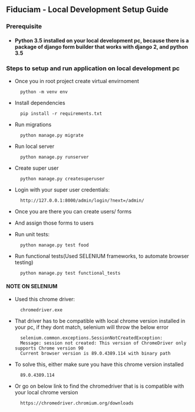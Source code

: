 ## Fiduciam - Local Development Setup Guide

### Prerequisite

- #### Python 3.5 installed on your local development pc, because there is a package of django form builder that works with django 2, and python 3.5

### Steps to setup and run application on local development pc

- Once you in root project create virtual envirnoment

        python -m venv env

- Install dependencies

        pip install -r requirements.txt

- Run migrations

        python manage.py migrate

- Run local server

        python manage.py runserver

- Create super user

        python manage.py createsuperuser

- Login with your super user credentials:

        http://127.0.0.1:8000/admin/login/?next=/admin/

- Once you are there you can create users/ forms

- And assign those forms to users

- Run unit tests:

        python manage.py test food

- Run functional tests(Used SELENIUM frameworks, to automate browser testing)

        python manage.py test functional_tests

#### NOTE ON SELENIUM

- Used this chrome driver:

        chromedriver.exe

- That driver has to be compatible with local chrome version installed in your pc, if they dont match, selenium will throw the below error

        selenium.common.exceptions.SessionNotCreatedException:
        Message: session not created: This version of ChromeDriver only supports Chrome version 90
        Current browser version is 89.0.4389.114 with binary path

- To solve this, either make sure you have this chrome version installed

        89.0.4389.114

- Or go on below link to find the chromedriver that is is compatible with your local chrome version

        https://chromedriver.chromium.org/downloads
